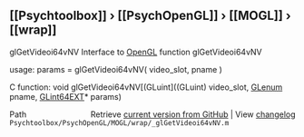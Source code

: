 ## [[Psychtoolbox]] &#8250; [[PsychOpenGL]] &#8250; [[MOGL]] &#8250; [[wrap]]

glGetVideoi64vNV  Interface to [OpenGL](OpenGL) function glGetVideoi64vNV  
  
usage:  params = glGetVideoi64vNV( video\_slot, pname )  
  
C function:  void glGetVideoi64vNV[(GLuint]((GLuint) video\_slot, [GLenum](GLenum) pname, [GLint64EXT](GLint64EXT)\* params)  




<div class="code_header" style="text-align:right;">
  <span style="float:left;">Path&nbsp;&nbsp;</span> <span class="counter">Retrieve <a href=
  "https://raw.github.com/Psychtoolbox-3/Psychtoolbox-3/beta/Psychtoolbox/PsychOpenGL/MOGL/wrap/_glGetVideoi64vNV.m">current version from GitHub</a> | View <a href=
  "https://github.com/Psychtoolbox-3/Psychtoolbox-3/commits/beta/Psychtoolbox/PsychOpenGL/MOGL/wrap/_glGetVideoi64vNV.m">changelog</a></span>
</div>
<div class="code">
  <code>Psychtoolbox/PsychOpenGL/MOGL/wrap/_glGetVideoi64vNV.m</code>
</div>

